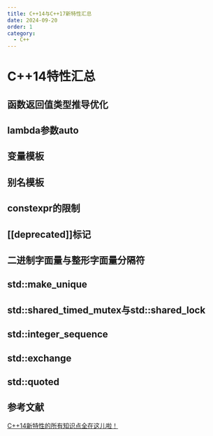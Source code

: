 ```yaml
---
title: C++14与C++17新特性汇总
date: 2024-09-20
order: 1
category:
  - C++
---
```


# C++14特性汇总

## 函数返回值类型推导优化

## lambda参数auto

## 变量模板

## 别名模板

## constexpr的限制

## [[deprecated]]标记

## 二进制字面量与整形字面量分隔符

## std::make_unique

## std::shared_timed_mutex与std::shared_lock

## std::integer_sequence

## std::exchange

## std::quoted

## 参考文献

[C++14新特性的所有知识点全在这儿啦！](https://zhuanlan.zhihu.com/p/165389083)